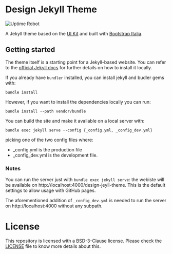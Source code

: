 # Design Jekyll Theme

![Uptime Robot](https://img.shields.io/uptimerobot/status/m788032450-48838ff6f46a1e3329728fc6)

A Jekyll theme based on the [UI Kit](https://github.com/italia/design-ui-kit)
and built with [Bootstrap Italia](https://github.com/italia/bootstrap-italia/).

## Getting started

The theme itself is a starting point for a Jekyll-based website. You can refer
to the [official Jekyll docs](https://jekyllrb.com/docs/) for further details
on how to install it locally.

If you already have `bundler` installed, you can install jekyll and budler gems
with:

`bundle install`

However, if you want to install the dependencies locally you can run:

`bundle install --path vendor/bundle`

You can build the site and make it available on a local server with:

`bundle exec jekyll serve --config {_config.yml, _config_dev.yml}`

picking one of the two config files where:

*  _config.yml is the production file
*  _config_dev.yml is the development file.

### Notes

You can run the server just with `bundle exec jekyll serve`: the webiste will
be available on http://localhost:4000/design-jeyll-theme. This is the default
settings to allow usage with GitHub pages.

The aforementioned addition of `_config_dev.yml` is needed to run the server on
http://localhost:4000 without any subpath.

# License
This repository is licensed with a BSD-3-Clause license. Please check the
[LICENSE](LICENSE) file to know more details about this.
